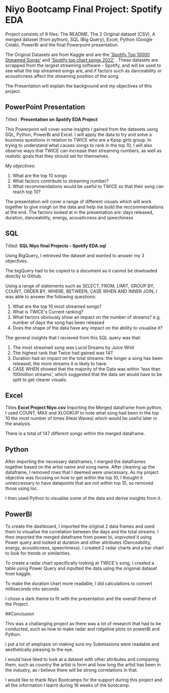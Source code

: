 # Niyo Bootcamp Final Project: Spotify EDA

Project consists of 9 files: The README, The 2 Original dataset (CSV), A merged dataset (from python), SQL (Big Query), Excel, Python (Google Colab), PowerBi and the final Powerpoint presentation.

The Original Datasets are from Kaggle and are the ['Spotify Top 10000 Streamed Songs'](https://www.kaggle.com/datasets/rakkesharv/spotify-top-10000-streamed-songs?datasetId=2777839&sortBy=dateCreated&sort=most-comments) and ['Spotify top chart songs 2022'](https://www.kaggle.com/datasets/sveta151/spotify-top-chart-songs-2022) . These datasets are scrapped from the largest streaming software - Spotify, and will be used to see what the top streamed songs are, and if factors such as danceability or acousticness affect the streaming position of the song.

The Presentation will explain the background and my objectives of this project.

## PowerPoint Presentation

Titled : **Presentation on Spotify EDA Project**

This Powerpoint will cover some insights I gained from the datasets using SQL, Python, PowerBi and Excel. I will apply the data to try and solve a business questions in relation to TWICE who are a Kpop girls group. In trying to understand what causes songs to rank in the top 10, I will also observe ways that TWICE can increase their streaming numbers, as well as realistic goals that they should set for themselves.

*My objectives*:
1. What are the top 10 songs
2. What factors contribute to streaming number?
3. What recommendations would be useful to TWICE so that their song can reach top 10?

The presentation will cover a range of different visuals which will work together to give insigh on the data and help me build the reccommendations at the end.
The factors looked at in the presentation are: days released, duration, danceability, energy, acousticness and speechiness

## SQL

Titled: **SQL Niyo final Projects - Spotify EDA.sql**

Using BigQuery, I retrieved the dataset and wanted to answer my 3 objectives.

The bigQuery had to be copied to a document as it cannot be dowloaded directly to Github.

Using a range of statements such as SELECT, FROM, LIMIT, GROUP BY, COUNT, ORDER BY, WHERE, BETWEEN, CASE WHEN AND INNER JOIN, I was able to answer the following questions:
1. What are the top 10 most streamed songs?
2. What is TWICE's Current ranking?
3. What factors obviously show an impact on the number of streams? e.g. number of days the song has been released
6. Does the shape of the data have any impact on the ability to visualise it?

The general insights that I recieved from this SQL query was that:
1. The most streamed song was Lucid Dreams by Juice Wrld
2. The highest rank that Twice had gained was 147.
3. Duration had an impact on the total streams: the longer a song has been released, the more streams it is likely to have.
4. CASE WHEN showed that the majority of the Data was within 'less than 100million streams', which suggested that the data set would have to be split to get clearer visuals.

## Excel

Titles **Excel Project Niyo.csv**
Importing the Merged dataframe from python, I used COUNT, MAX and XLOOKUP to note what song had been in the top 10 the most number of times (Heat Waves) which would be useful later in the analysis.

There is a total of 147 different songs within the merged dataframe.

## Python
After importing the necessary dataframes, I merged the dataframes together based on the artist name and song name. After cleaning up the dataframe, I removed rows that I deemed were unecessary. As my project objective was focusing on how to get within the top 10, I thought it unneccessary to have datapoints that are not within top 10, so removed those using loc.

I then used Python to visualise some of the data and derive insights from it.


## PowerBI

To create the dashboard, I imported the original 2 data frames and used them to visualise the correlation between the days and the total streams.
I then imported the merged dataframe from power bi, unpivoted it using Power query and looked at duration and other attributes (Danceability, energy, acousticness, speechiness). I created 2 radar charts and a bar chart to look for trends or similarities.

To create a radar chart specifically looking at TWICE's song, I created a table using Power Query and inputted the data using the origonal dataset from kaggle.

To make the duration chart more readable, I did calculations to convert milliseconds into seconds.

I chose a dark theme to fit with the presentation and the overall theme of the Project.

##Conclusion

This was a challanging project as there was a lot of research that had to be conducted, such as how to make radar and ridgeline plots on powerBI and Python. 

I put a lot of emphasis on making sure my Submissions were readable and aesthetically pleasing to the eye.

I would have liked to look at a dataset with other attributes and comparing them, such as country the artist is form and how long the artist has been in the industry, as i believe there will be strong correlations in that.

I would like to thank Niyo Bootcamps for the support during this project and all the information I learnt during 16 weeks of the bootcamp.
